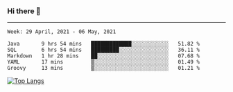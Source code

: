 ### Hi there 👋
---
<!--START_SECTION:waka-->
```text
Week: 29 April, 2021 - 06 May, 2021

Java       9 hrs 54 mins   █████████████░░░░░░░░░░░░   51.82 % 
SQL        6 hrs 54 mins   █████████░░░░░░░░░░░░░░░░   36.11 % 
Markdown   1 hr 28 mins    ██░░░░░░░░░░░░░░░░░░░░░░░   07.68 % 
YAML       17 mins         ▒░░░░░░░░░░░░░░░░░░░░░░░░   01.49 % 
Groovy     13 mins         ▒░░░░░░░░░░░░░░░░░░░░░░░░   01.21 % 
```
<!--END_SECTION:waka-->

[![Top Langs](https://github-readme-stats.vercel.app/api/top-langs/?username=HyunAh-iia&layout=compact)](https://github.com/anuraghazra/github-readme-stats)
<!--
**HyunAh-iia/HyunAh-iia** is a ✨ _special_ ✨ repository because its `README.md` (this file) appears on your GitHub profile.

Here are some ideas to get you started:

- 🔭 I’m currently working on ...
- 🌱 I’m currently learning ...
- 👯 I’m looking to collaborate on ...
- 🤔 I’m looking for help with ...
- 💬 Ask me about ...
- 📫 How to reach me: ...
- 😄 Pronouns: ...
- ⚡ Fun fact: ...
-->
